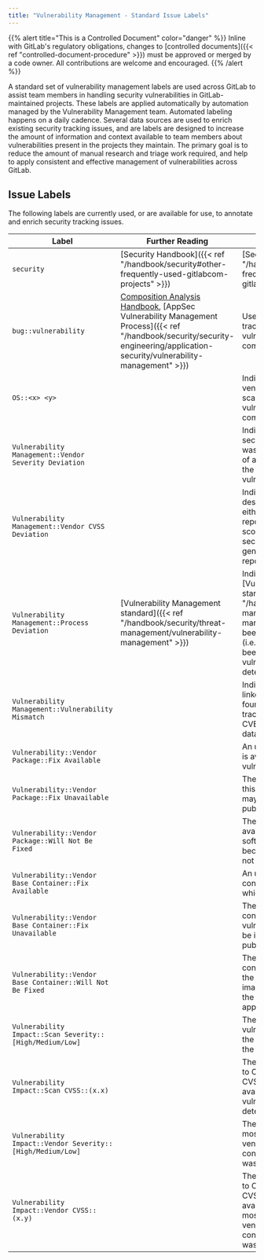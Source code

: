 ```yaml
---
title: "Vulnerability Management - Standard Issue Labels"
---
```


{{% alert title="This is a Controlled Document" color="danger" %}}
Inline with GitLab's regulatory obligations, changes to [controlled documents]({{< ref "controlled-document-procedure" >}}) must be approved or merged by a code owner. All contributions are welcome and encouraged.
{{% /alert %}}

A standard set of vulnerability management labels are used across GitLab to assist team members in handling security vulnerabilities in GitLab-maintained projects.
These labels are applied automatically by automation managed by the Vulnerability Management team. Automated labeling happens on a daily cadence. Several data sources are used to enrich existing security tracking issues, and are labels are designed to increase the amount of information and context available to team members about vulnerabilities present in the projects they maintain. The primary goal is to reduce the amount of manual research and triage work required, and help to apply consistent and effective management of vulnerabilities across GitLab.

## Issue Labels

The following labels are currently used, or are available for use, to annotate and enrich security tracking issues.

| Label | Further Reading | Purpose |
| ------ | ------ |--------|
| `security` | [Security Handbook]({{< ref "/handbook/security#other-frequently-used-gitlabcom-projects" >}}) | [Security Handbook]({{< ref "/handbook/security#other-frequently-used-gitlabcom-projects" >}}) | Security and Engineering groups use this label to indicate an issue relates to a security tracking issue |
| `bug::vulnerability` | [Composition Analysis Handbook](https://about.gitlab.com/handbook/engineering/development/sec/secure/composition-analysis/#creating-security-issues), [AppSec Vulnerability Management Process]({{< ref "/handbook/security/security-engineering/application-security/vulnerability-management" >}}) | Used to represent a security tracking issue with a vulnerable software component |
| `OS::<x> <y>` | | Indicates the detected OS vendor and release of a scanned artifact related to a vulnerable software component |
| `Vulnerability Management::Vendor Severity Deviation` | | Indicates the vendor security advisory severity was different to the severity of a detected vulnerability in the GitLab scan artifacts or vulnerability report entry |
| `Vulnerability Management::Vendor CVSS Deviation` | | Indicates the vendor designated CVSS score has either been calculated or reported differently to the score reported by the security scanner which generated the vulnerability report entry in GitLab |
 `Vulnerability Management::Process Deviation` | [Vulnerability Management standard]({{< ref "/handbook/security/threat-management/vulnerability-management" >}}) | Indicates the GitLab [Vulnerability Management standard]({{< ref "/handbook/security/threat-management/vulnerability-management" >}}) has not been followed for this issue (i.e., a tracking issue has been closed when a vulnerability is still detected) |
 `Vulnerability Management::Vulnerability Mismatch` | | Indicates the detected and linked vulnerability was found to not match the tracking issue based on OS, CVE or other vulnerability data |
| `Vulnerability::Vendor Package::Fix Available` | | An updated vendor package is available which fixes this vulnerability |
| `Vulnerability::Vendor Package::Fix Unavailable`| | There is no vendor fix for this vulnerability, but there may be in the future, when published by the vendor |
| `Vulnerability::Vendor Package::Will Not Be Fixed` | | There will not be a fix made available for the vulnerable software package (typically because the vulnerability is not applicable)  |
| `Vulnerability::Vendor Base Container::Fix Available` | | An updated vendor base container image is available which fixes this vulnerability |
| `Vulnerability::Vendor Base Container::Fix Unavailable` | | There is no updated base container image fixing this vulnerability, but there may be in the future, when published by the vendor  |
| `Vulnerability::Vendor Base Container::Will Not Be Fixed` | | There will not be a fixed container made available for the vulnerable container image (typically because the vulnerability is not applicable) |
| `Vulnerability Impact::Scan Severity::[High/Medium/Low]` | | The severity reported by the vulnerability as detected by the scanner which detected the vulnerability |
| `Vulnerability Impact::Scan CVSS::(x.x)` | | The CVSS (which defaults to CVSSv3, and falls back to CVSSv2 if v3 is not available) reported by the vulnerability scanner which detected the vulnerability |
| `Vulnerability Impact::Vendor Severity::[High/Medium/Low]` | | The severity reported by the most relevant software vendor (package or container), if the vendor was detected |
| `Vulnerability Impact::Vendor CVSS::(x.y)` | | The CVSS (which defaults to CVSSv3, and falls back to CVSSv2 if v3 is not available) reported by the most applicable software vendor (package or container), if the vendor was detected |
